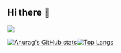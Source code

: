 ## Hi there 👋

<img src="https://stats.justsong.cn/api/bilibili/?id=57899386">

[![Anurag's GitHub stats](https://github-readme-stats.vercel.app/api?username=awaxiaoyu)](https://github.com/anuraghazra/github-readme-stats)[![Top Langs](https://github-readme-stats.vercel.app/api/top-langs/?username=awaxiaoyu&layout=donut)](https://github.com/anuraghazra/github-readme-stats)
